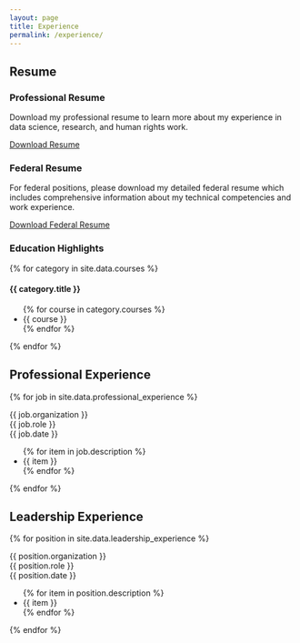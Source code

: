 ```yaml
---
layout: page
title: Experience
permalink: /experience/
---
```


## Resume

<div class="resume-section">
  <div class="resume-card">
    <h3>Professional Resume</h3>
    <p>Download my professional resume to learn more about my experience in data science, research, and human rights work.</p>
    <a href="{{ site.baseurl }}/assets/docs/Schwab_Harper_Resume.pdf" class="resume-download" download="">Download Resume</a>
  </div>

  <div class="resume-card">
    <h3>Federal Resume</h3>
    <p>For federal positions, please download my detailed federal resume which includes comprehensive information about my technical competencies and work experience.</p>
    <a href="{{ site.baseurl }}/assets/docs/Schwab_Resume_Federal.docx" class="resume-download" download="">Download Federal Resume</a>
  </div>
</div>

<div class="education-details">
  <h3>Education Highlights</h3>
  
  {% for category in site.data.courses %}
  <div class="course-category">
    <h4>{{ category.title }}</h4>
    <ul>
      {% for course in category.courses %}
      <li>{{ course }}</li>
      {% endfor %}
    </ul>
  </div>
  {% endfor %}
</div>

## Professional Experience

{% for job in site.data.professional_experience %}
<div class="experience-item">
  <div class="experience-header">
    <div>
      <div class="organization">{{ job.organization }}</div>
      <div class="role">{{ job.role }}</div>
    </div>
    <div class="date">{{ job.date }}</div>
  </div>

  <div class="description">
    <ul>
      {% for item in job.description %}
      <li>{{ item }}</li>
      {% endfor %}
    </ul>
  </div>
</div>
{% endfor %}

## Leadership Experience

{% for position in site.data.leadership_experience %}
<div class="experience-item">
  <div class="experience-header">
    <div>
      <div class="organization">{{ position.organization }}</div>
      <div class="role">{{ position.role }}</div>
    </div>
    <div class="date">{{ position.date }}</div>
  </div>

  <div class="description">
    <ul>
      {% for item in position.description %}
      <li>{{ item }}</li>
      {% endfor %}
    </ul>
  </div>
</div>
{% endfor %}